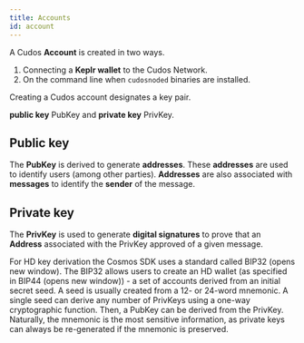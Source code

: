 ```yaml
---
title: Accounts
id: account
---
```


A Cudos **Account** is created in two ways.

1. Connecting a **Keplr wallet** to the Cudos Network.
2. On the command line when `cudosnoded` binaries are installed.

Creating a Cudos account designates a key pair.

**public key** PubKey and **private key** PrivKey. 

## Public key

The **PubKey** is derived to generate **addresses**. These **addresses** are used to identify users (among other parties). **Addresses** are also associated with **messages** to identify the **sender** of the message. 

## Private key

The **PrivKey** is used to generate **digital signatures** to prove that an **Address** associated with the PrivKey approved of a given message.

For HD key derivation the Cosmos SDK uses a standard called BIP32 (opens new window). The BIP32 allows users to create an HD wallet (as specified in BIP44 (opens new window)) - a set of accounts derived from an initial secret seed. A seed is usually created from a 12- or 24-word mnemonic. A single seed can derive any number of PrivKeys using a one-way cryptographic function. Then, a PubKey can be derived from the PrivKey. Naturally, the mnemonic is the most sensitive information, as private keys can always be re-generated if the mnemonic is preserved.